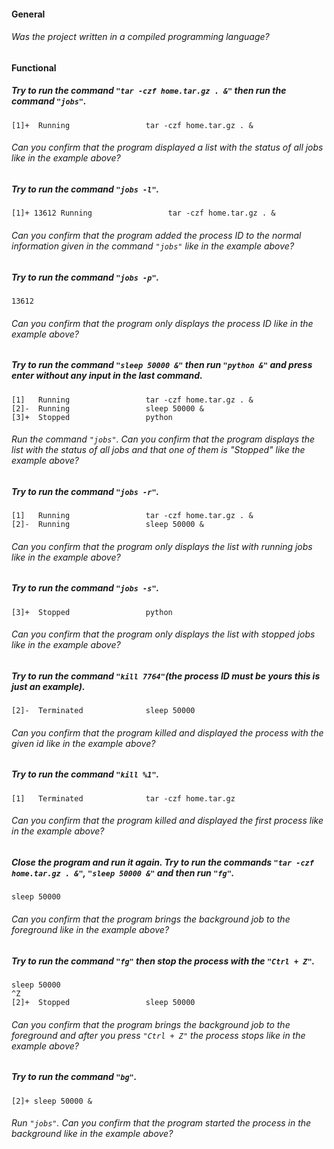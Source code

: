 #### General

###### Was the project written in a compiled programming language?

#### Functional

##### Try to run the command `"tar -czf home.tar.gz . &"` then run the command `"jobs"`.

```
[1]+  Running                 tar -czf home.tar.gz . &
```

###### Can you confirm that the program displayed a list with the status of all jobs like in the example above?

##### Try to run the command `"jobs -l"`.

```
[1]+ 13612 Running                 tar -czf home.tar.gz . &
```

###### Can you confirm that the program added the process ID to the normal information given in the command `"jobs"` like in the example above?

##### Try to run the command `"jobs -p"`.

```
13612
```

###### Can you confirm that the program only displays the process ID like in the example above?

##### Try to run the command `"sleep 50000 &"` then run `"python &"` and press enter without any input in the last command.

```
[1]   Running                 tar -czf home.tar.gz . &
[2]-  Running                 sleep 50000 &
[3]+  Stopped                 python
```

###### Run the command `"jobs"`. Can you confirm that the program displays the list with the status of all jobs and that one of them is "Stopped" like the example above?

##### Try to run the command `"jobs -r"`.

```
[1]   Running                 tar -czf home.tar.gz . &
[2]-  Running                 sleep 50000 &
```

###### Can you confirm that the program only displays the list with running jobs like in the example above?

##### Try to run the command `"jobs -s"`.

```
[3]+  Stopped                 python
```

###### Can you confirm that the program only displays the list with stopped jobs like in the example above?

##### Try to run the command `"kill 7764"`(the process ID must be yours this is just an example).

```
[2]-  Terminated              sleep 50000
```

###### Can you confirm that the program killed and displayed the process with the given id like in the example above?

##### Try to run the command `"kill %1"`.

```
[1]   Terminated              tar -czf home.tar.gz
```

###### Can you confirm that the program killed and displayed the first process like in the example above?

##### Close the program and run it again. Try to run the commands `"tar -czf home.tar.gz . &"`, `"sleep 50000 &"` and then run `"fg"`.

```
sleep 50000

```

###### Can you confirm that the program brings the background job to the foreground like in the example above?

##### Try to run the command `"fg"` then stop the process with the `"Ctrl + Z"`.

```
sleep 50000
^Z
[2]+  Stopped                 sleep 50000
```

###### Can you confirm that the program brings the background job to the foreground and after you press `"Ctrl + Z"` the process stops like in the example above?

##### Try to run the command `"bg"`.

```
[2]+ sleep 50000 &
```

###### Run `"jobs"`. Can you confirm that the program started the process in the background like in the example above?
